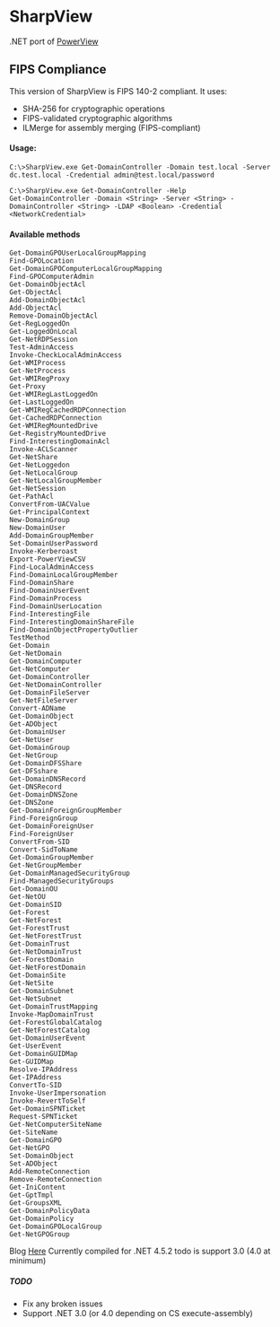 # SharpView
.NET port of [PowerView](https://github.com/PowerShellMafia/PowerSploit/blob/dev/Recon/PowerView.ps1)

## FIPS Compliance
This version of SharpView is FIPS 140-2 compliant. It uses:
- SHA-256 for cryptographic operations
- FIPS-validated cryptographic algorithms
- ILMerge for assembly merging (FIPS-compliant)

#### Usage:
```
C:\>SharpView.exe Get-DomainController -Domain test.local -Server dc.test.local -Credential admin@test.local/password  
```
```
C:\>SharpView.exe Get-DomainController -Help
Get-DomainController -Domain <String> -Server <String> -DomainController <String> -LDAP <Boolean> -Credential <NetworkCredential>
```

#### Available methods
```
Get-DomainGPOUserLocalGroupMapping
Find-GPOLocation
Get-DomainGPOComputerLocalGroupMapping
Find-GPOComputerAdmin
Get-DomainObjectAcl
Get-ObjectAcl
Add-DomainObjectAcl
Add-ObjectAcl
Remove-DomainObjectAcl
Get-RegLoggedOn
Get-LoggedOnLocal
Get-NetRDPSession
Test-AdminAccess
Invoke-CheckLocalAdminAccess
Get-WMIProcess
Get-NetProcess
Get-WMIRegProxy
Get-Proxy
Get-WMIRegLastLoggedOn
Get-LastLoggedOn
Get-WMIRegCachedRDPConnection
Get-CachedRDPConnection
Get-WMIRegMountedDrive
Get-RegistryMountedDrive
Find-InterestingDomainAcl
Invoke-ACLScanner
Get-NetShare
Get-NetLoggedon
Get-NetLocalGroup
Get-NetLocalGroupMember
Get-NetSession
Get-PathAcl
ConvertFrom-UACValue
Get-PrincipalContext
New-DomainGroup
New-DomainUser
Add-DomainGroupMember
Set-DomainUserPassword
Invoke-Kerberoast
Export-PowerViewCSV
Find-LocalAdminAccess
Find-DomainLocalGroupMember
Find-DomainShare
Find-DomainUserEvent
Find-DomainProcess
Find-DomainUserLocation
Find-InterestingFile
Find-InterestingDomainShareFile
Find-DomainObjectPropertyOutlier
TestMethod
Get-Domain
Get-NetDomain
Get-DomainComputer
Get-NetComputer
Get-DomainController
Get-NetDomainController
Get-DomainFileServer
Get-NetFileServer
Convert-ADName
Get-DomainObject
Get-ADObject
Get-DomainUser
Get-NetUser
Get-DomainGroup
Get-NetGroup
Get-DomainDFSShare
Get-DFSshare
Get-DomainDNSRecord
Get-DNSRecord
Get-DomainDNSZone
Get-DNSZone
Get-DomainForeignGroupMember
Find-ForeignGroup
Get-DomainForeignUser
Find-ForeignUser
ConvertFrom-SID
Convert-SidToName
Get-DomainGroupMember
Get-NetGroupMember
Get-DomainManagedSecurityGroup
Find-ManagedSecurityGroups
Get-DomainOU
Get-NetOU
Get-DomainSID
Get-Forest
Get-NetForest
Get-ForestTrust
Get-NetForestTrust
Get-DomainTrust
Get-NetDomainTrust
Get-ForestDomain
Get-NetForestDomain
Get-DomainSite
Get-NetSite
Get-DomainSubnet
Get-NetSubnet
Get-DomainTrustMapping
Invoke-MapDomainTrust
Get-ForestGlobalCatalog
Get-NetForestCatalog
Get-DomainUserEvent
Get-UserEvent
Get-DomainGUIDMap
Get-GUIDMap
Resolve-IPAddress
Get-IPAddress
ConvertTo-SID
Invoke-UserImpersonation
Invoke-RevertToSelf
Get-DomainSPNTicket
Request-SPNTicket
Get-NetComputerSiteName
Get-SiteName
Get-DomainGPO
Get-NetGPO
Set-DomainObject
Set-ADObject
Add-RemoteConnection
Remove-RemoteConnection
Get-IniContent
Get-GptTmpl
Get-GroupsXML
Get-DomainPolicyData
Get-DomainPolicy
Get-DomainGPOLocalGroup
Get-NetGPOGroup
```

Blog [Here](https://threat.tevora.com/a-sharpview-and-more-aggressor)
Currently compiled for .NET 4.5.2 todo is support 3.0 (4.0 at minimum)

##### TODO
* Fix any broken issues
* Support .NET 3.0 (or 4.0 depending on CS execute-assembly)